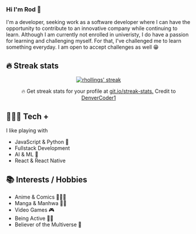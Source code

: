 ### Hi I'm Rod 👋

I'm a developer, seeking work as a software developer where I can have the opportunity to contribute to an innovative company while continuing to learn. Although I am currently not enrolled in univeristy, I do have a passion for learning and challenging myself. For that, I've challenged me to learn something everyday. I am open to accept challenges as well 😁

## 🔥 Streak stats

<p align="center">
  <a href="https://github.com/rhollings/rhollings">
    <img title="🔥 Get streak stats for your profile at git.io/streak-stats" alt="rhollings' streak" src="https://github-readme-streak-stats.herokuapp.com/?user=rhollings&theme=omni&hide_border=true"/>
  </a>
  <p align="center">🔥 Get streak stats for your profile at <a href="https://git.io/streak-stats">git.io/streak-stats.</a> Credit to <a href="https://github.com/DenverCoder1">DenverCoder1</a></p>
</p>

## 👨🏾‍💻 Tech +
I like playing with
- JavaScript & Python 🐍
- Fullstack Development 
- AI & ML 🤖
- React & React Native


##  📚 Interests / Hobbies
- Anime & Comics 🦹🏼‍♀️
- Manga & Manhwa 🥷🏾
- Video Games 🎮
- Being Active 🏋🏽
- Believer of the Multiverse 🤫
<!--
Gonna put some intro stuff here?

## What I want to Learn
- AI & ML
- 
-->
<!--
**rhollings/rhollings** is a ✨ _special_ ✨ repository because its `README.md` (this file) appears on your GitHub profile.

Here are some ideas to get you started:

- 🔭 I’m currently working on ...
- 🌱 I’m currently learning ...
- 👯 I’m looking to collaborate on ...
- 🤔 I’m looking for help with ...
- 💬 Ask me about ...
- 📫 How to reach me: ...
- 😄 Pronouns: ...
- ⚡ Fun fact: ...
-->
